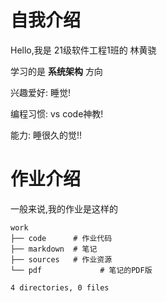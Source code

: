 # 自我介绍

Hello,我是 21级软件工程1班的 林黄骁

学习的是 **系统架构** 方向



兴趣爱好: 睡觉!

编程习惯: vs code神教!

能力: 睡很久的觉!!

# 作业介绍

一般来说,我的作业是这样的

```
work
├── code      # 作业代码
├── markdown  # 笔记
├── sources   # 作业资源
└── pdf				# 笔记的PDF版

4 directories, 0 files
```

